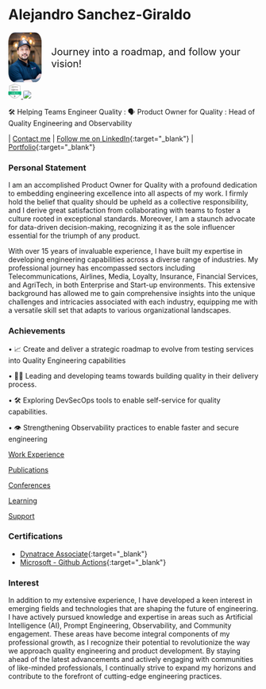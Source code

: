 <style>
  .container {
  display: flex;
  align-items: center;
  justify-content: center
}

img {
  max-width: 100%;
  max-height:100%;
  border-radius: 20%;
}

.text {
  font-size: 20px;
  padding-left: 20px;
}
  </style>

<h1>Alejandro Sanchez-Giraldo</h1>

<div class="container">
    <div class="image">
    <img src="img/AJ-low.jpg" alt="alejandro" height="100px"/>
    </div>
    <div class="text">
    Journey into a roadmap, and follow your vision!
    </div>
</div>

<a href="https://www.credly.com/badges/5461b72b-82ec-4fec-b779-35eb078f5ceb/linked_in?t=s0sy54">
    <img src="img/dynaBadge.png" height="30px"/>
</a>
<a href="https://learn.microsoft.com/en-gb/training/achievements/learn.github.github-actions-automate-tasks.badge?username=AlejandroSG-3988&sharingId=7539A66B782C7D61">
    <img src="https://learn.microsoft.com/en-us/training/achievements/github/github-actions-automate-tasks.svg" height="30px">
</a>

🛠️ Helping Teams Engineer Quality : 🗣️ Product Owner for Quality : Head of Quality Engineering and Observability

| [Contact me](mailto:alejandrosanchezau@yahoo.com.au) | [Follow me on LinkedIn](https://www.linkedin.com/in/alejandrosanchezgiraldo){:target="\_blank"} | [Portfolio](https://github.com/ale-sanchez-g?tab=repositories){:target="\_blank"}

### Personal Statement

I am an accomplished Product Owner for Quality with a profound dedication to embedding engineering excellence into all aspects of my work. I firmly hold the belief that quality should be upheld as a collective responsibility, and I derive great satisfaction from collaborating with teams to foster a culture rooted in exceptional standards. Moreover, I am a staunch advocate for data-driven decision-making, recognizing it as the sole influencer essential for the triumph of any product.

With over 15 years of invaluable experience, I have built my expertise in developing engineering capabilities across a diverse range of industries. My professional journey has encompassed sectors including Telecommunications, Airlines, Media, Loyalty, Insurance, Financial Services, and AgriTech, in both Enterprise and Start-up environments. This extensive background has allowed me to gain comprehensive insights into the unique challenges and intricacies associated with each industry, equipping me with a versatile skill set that adapts to various organizational landscapes.

### Achievements

• 📈 Create and deliver a strategic roadmap to evolve from testing services into Quality Engineering capabilities

• 🙋‍♂️ Leading and developing teams towards building quality in their delivery process.

• 🛠️ Exploring DevSecOps tools to enable self-service for quality capabilities.

• 👁️ Strengthening Observability practices to enable faster and secure engineering


[Work Experience](/reference/WORKEXPERIENCE.MD)

[Publications](/reference/PUBLICATIONS.MD)

[Conferences](/reference/CONFERENCES.MD)

[Learning](/reference/LEARNING.MD)

[Support](/support/SUPPORTLIST.MD)

### Certifications
- [Dynatrace Associate](https://www.credly.com/badges/5461b72b-82ec-4fec-b779-35eb078f5ceb/linked_in?t=s0sy54){:target="\_blank"} 
- [Microsoft - Github Actions](https://learn.microsoft.com/en-gb/training/achievements/learn.github.github-actions-automate-tasks.badge?username=AlejandroSG-3988&sharingId=7539A66B782C7D61){:target="\_blank"}

### Interest

In addition to my extensive experience, I have developed a keen interest in emerging fields and technologies that are shaping the future of engineering. I have actively pursued knowledge and expertise in areas such as Artificial Intelligence (AI), Prompt Engineering, Observability, and Community engagement. These areas have become integral components of my professional growth, as I recognize their potential to revolutionize the way we approach quality engineering and product development. By staying ahead of the latest advancements and actively engaging with communities of like-minded professionals, I continually strive to expand my horizons and contribute to the forefront of cutting-edge engineering practices.
